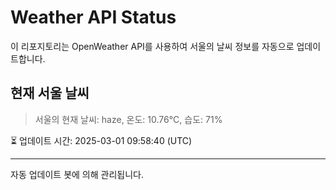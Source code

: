 
# Weather API Status

이 리포지토리는 OpenWeather API를 사용하여 서울의 날씨 정보를 자동으로 업데이트합니다.

## 현재 서울 날씨
> 서울의 현재 날씨: haze, 온도: 10.76°C, 습도: 71%

⏳ 업데이트 시간: 2025-03-01 09:58:40 (UTC)

---
자동 업데이트 봇에 의해 관리됩니다.
